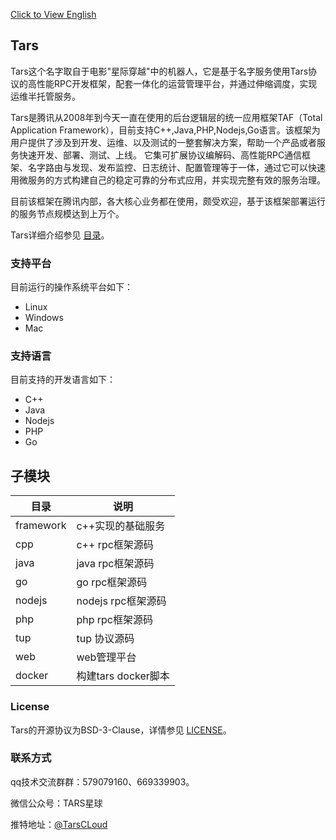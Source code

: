 [Click to View English](https://tarscloud.github.io/TarsDocs_en/)

## Tars

Tars这个名字取自于电影"星际穿越"中的机器人，它是基于名字服务使用Tars协议的高性能RPC开发框架，配套一体化的运营管理平台，并通过伸缩调度，实现运维半托管服务。

Tars是腾讯从2008年到今天一直在使用的后台逻辑层的统一应用框架TAF（Total Application Framework），目前支持C++,Java,PHP,Nodejs,Go语言。该框架为用户提供了涉及到开发、运维、以及测试的一整套解决方案，帮助一个产品或者服务快速开发、部署、测试、上线。 它集可扩展协议编解码、高性能RPC通信框架、名字路由与发现、发布监控、日志统计、配置管理等于一体，通过它可以快速用微服务的方式构建自己的稳定可靠的分布式应用，并实现完整有效的服务治理。

目前该框架在腾讯内部，各大核心业务都在使用，颇受欢迎，基于该框架部署运行的服务节点规模达到上万个。

Tars详细介绍参见 [目录](SUMMARY.md)。

### 支持平台

目前运行的操作系统平台如下：

* Linux
* Windows
* Mac

### 支持语言

目前支持的开发语言如下：

* C++
* Java
* Nodejs
* PHP
* Go


## 子模块

目录             | 说明
------------------|----------------
framework         |c++实现的基础服务
cpp               |c++ rpc框架源码
java              |java rpc框架源码
go                |go rpc框架源码
nodejs            |nodejs rpc框架源码
php               |php rpc框架源码
tup               |tup 协议源码
web               |web管理平台
docker            |构建tars docker脚本

### License

Tars的开源协议为BSD-3-Clause，详情参见 [LICENSE](license.md)。

### 联系方式

qq技术交流群群：579079160、669339903。

微信公众号：TARS星球

推特地址：[@TarsCLoud](https://twitter.com/TarsCloud)

